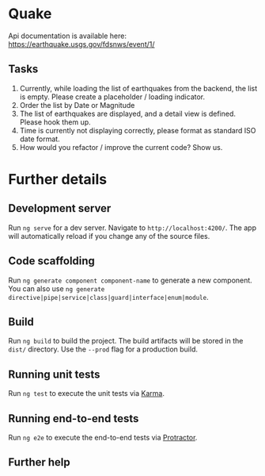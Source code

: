 # Quake

Api documentation is available here: https://earthquake.usgs.gov/fdsnws/event/1/

## Tasks

1. Currently, while loading the list of earthquakes from the backend, the list is empty. Please create a placeholder / loading indicator.
2. Order the list by Date or Magnitude 
3. The list of earthquakes are displayed, and a detail view is defined. Please hook them up.
4. Time is currently not displaying correctly, please format as standard ISO date format. 
5. How would you refactor / improve the current code? Show us.

# Further details

## Development server

Run `ng serve` for a dev server. Navigate to `http://localhost:4200/`. The app will automatically reload if you change any of the source files.

## Code scaffolding

Run `ng generate component component-name` to generate a new component. You can also use `ng generate directive|pipe|service|class|guard|interface|enum|module`.

## Build

Run `ng build` to build the project. The build artifacts will be stored in the `dist/` directory. Use the `--prod` flag for a production build.

## Running unit tests

Run `ng test` to execute the unit tests via [Karma](https://karma-runner.github.io).

## Running end-to-end tests

Run `ng e2e` to execute the end-to-end tests via [Protractor](http://www.protractortest.org/).

## Further help

